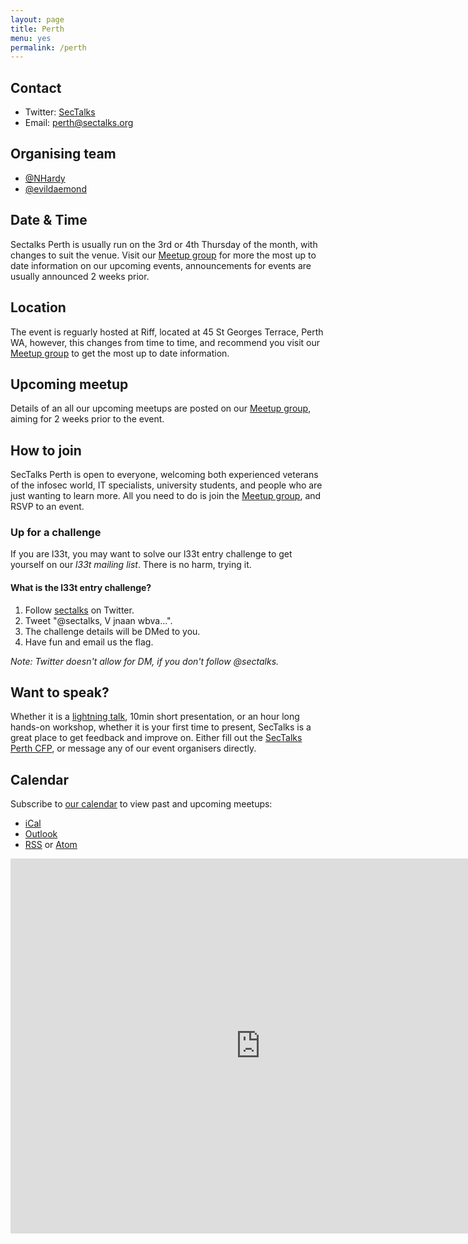```yaml
---
layout: page
title: Perth
menu: yes
permalink: /perth
---
```


## Contact

* Twitter: [SecTalks](https://twitter.com/sectalks)
* Email: [perth@sectalks.org](mailto:perth@sectalks.org)

## Organising team

* [@NHardy](https://twitter.com/NHardy)
* [@evildaemond](https://twitter.com/evildaemond)

## Date & Time

Sectalks Perth is usually run on the 3rd or 4th Thursday of the month, with changes to suit the venue. Visit our [Meetup group](http://www.meetup.com/SecTalks-Perth/) for more the most up to date information on our upcoming events, announcements for events are usually announced 2 weeks prior.

## Location

The event is reguarly hosted at Riff, located at 45 St Georges Terrace, Perth WA, however, this changes from time to time, and recommend you visit our [Meetup group](https://www.meetup.com/SecTalks-Perth/) to get the most up to date information.

## Upcoming meetup

Details of an all our upcoming meetups are posted on our [Meetup group](https://www.meetup.com/SecTalks-Perth/), aiming for 2 weeks prior to the event.

## How to join

SecTalks Perth is open to everyone, welcoming both experienced veterans of the infosec world, IT specialists, university students, and people who are just wanting to learn more. All you need to do is join the [Meetup group](https://www.meetup.com/SecTalks-Perth/), and RSVP to an event.

### Up for a challenge

If you are l33t, you may want to solve our l33t entry challenge to get yourself on our *l33t mailing list*. There is no harm, trying it.

#### What is the l33t entry challenge?

1. Follow [sectalks](https://twitter.com/sectalks) on Twitter.
1. Tweet "@sectalks, V jnaan wbva...".
1. The challenge details will be DMed to you.
1. Have fun and email us the flag.

*Note: Twitter doesn't allow for DM, if you don't follow @sectalks.*

## Want to speak?

Whether it is a [lightning talk](https://en.wikipedia.org/wiki/Lightning_talk), 10min short presentation, or an hour long hands-on workshop, whether it is your first time to present, SecTalks is a great place to get feedback and improve on.
Either fill out the [SecTalks Perth CFP](https://goo.gl/4eT53i), or message any of our event organisers directly.

<!--
## Sponsors
#### Venue
<a href="http://www.spacecubed.com/en" 
   title="Spacecubed: Meeting room facilities for SecTalks Perth.">
    <img src="{{ site.baseurl }}/images/sponsors/spacecubed.png" 
         alt="Spacecubed: Meeting room facilities for SecTalks Perth." 
         class="sponsor">
</a>
-->
## Calendar 

Subscribe to [our calendar](http://www.meetup.com/SecTalks-Perth/events/) to view past and upcoming meetups:

* [iCal](webcal://www.meetup.com/SecTalks-Perth/events/ical/)
* [Outlook](http://www.meetup.com/SecTalks-Perth/events/ical/)
* [RSS](http://www.meetup.com/SecTalks-Perth/events/rss/) or [Atom](http://www.meetup.com/SecTalks-Perth/events/atom/)

<iframe src="https://calendar.google.com/calendar/b/3/embed?height=600&amp;wkst=1&amp;bgcolor=%23FFFFFF&amp;src=1mqk6rq9t3pcfigd4dvlkknesbsfl0jf%40import.calendar.google.com&amp;color=%2342104A&amp;ctz=Australia%2FPerth" style="border-width:0" width="800" height="600" frameborder="0" scrolling="no"></iframe>
